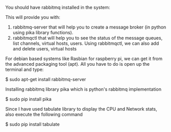 You should have rabbitmq installed in the system:

This will provide you with:
1.  rabbitmq-server that will help you to create a message broker (in python using pika library functions).
2.  rabbitmqctl that will help you to see the status of the message queues, list channels, virtual hosts, users.
    Using rabbitmqctl, we can also add and delete users, virtual hosts

For debian based systems like Rasbian for raspberry pi, we can get it from the advanced packaging tool (apt).
All you have to do is open up the terminal and type:

$ sudo apt-get install rabbitmq-server

Installing rabbitmq library pika which is python's rabbitmq implementation

$ sudo pip install pika

Since I have used tabulate library to display the CPU and Network stats, also execute the following command

$ sudo pip install tabulate